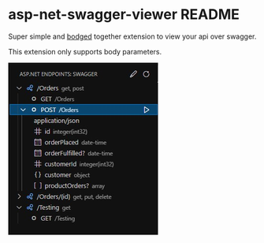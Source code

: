 # asp-net-swagger-viewer README

Super simple and [bodged](https://www.youtube.com/watch?v=lIFE7h3m40U) together extension to view your api over swagger.

This extension only supports body parameters.

![screenshot](./images/screenshot.jpg)
